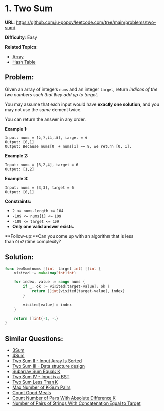 # 1. Two Sum

**URL**: https://github.com/ju-popov/leetcode.com/tree/main/problems/two-sum/

**Difficulty**: Easy

**Related Topics**:
* [Array](https://leetcode.com/tag/array/)
* [Hash Table](https://leetcode.com/tag/hash-table/)

## Problem:

Given an array of integers `nums` and an integer `target`, return *indices of the two numbers such that they add up to target*.

You may assume that each input would have **exactly one solution**, and you may not use the *same* element twice.

You can return the answer in any order.

**Example 1:**

```
Input: nums = [2,7,11,15], target = 9
Output: [0,1]
Output: Because nums[0] + nums[1] == 9, we return [0, 1].
```

**Example 2:**

```
Input: nums = [3,2,4], target = 6
Output: [1,2]
```

**Example 3:**

```
Input: nums = [3,3], target = 6
Output: [0,1]
```

**Constraints:**

- `2 <= nums.length <= 104`
- `-109 <= nums[i] <= 109`
- `-109 <= target <= 109`
- **Only one valid answer exists.**

**Follow-up:**Can you come up with an algorithm that is less than `O(n2)`time complexity?

## Solution:

```go
func twoSum(nums []int, target int) []int {
	visited := make(map[int]int)

	for index, value := range nums {
		if _, ok := visited[target-value]; ok {
			return []int{visited[target-value], index}
		}

		visited[value] = index
	}

	return []int{-1, -1}
}
```

## Similar Questions:

- [3Sum](https://github.com/ju-popov/leetcode.com/tree/main/problems/3sum/)
- [4Sum](https://github.com/ju-popov/leetcode.com/tree/main/problems/4sum/)
- [Two Sum II - Input Array Is Sorted](https://github.com/ju-popov/leetcode.com/tree/main/problems/two-sum-ii-input-array-is-sorted/)
- [Two Sum III - Data structure design](https://github.com/ju-popov/leetcode.com/tree/main/problems/two-sum-iii-data-structure-design/)
- [Subarray Sum Equals K](https://github.com/ju-popov/leetcode.com/tree/main/problems/subarray-sum-equals-k/)
- [Two Sum IV - Input is a BST](https://github.com/ju-popov/leetcode.com/tree/main/problems/two-sum-iv-input-is-a-bst/)
- [Two Sum Less Than K](https://github.com/ju-popov/leetcode.com/tree/main/problems/two-sum-less-than-k/)
- [Max Number of K-Sum Pairs](https://github.com/ju-popov/leetcode.com/tree/main/problems/max-number-of-k-sum-pairs/)
- [Count Good Meals](https://github.com/ju-popov/leetcode.com/tree/main/problems/count-good-meals/)
- [Count Number of Pairs With Absolute Difference K](https://github.com/ju-popov/leetcode.com/tree/main/problems/count-number-of-pairs-with-absolute-difference-k/)
- [Number of Pairs of Strings With Concatenation Equal to Target](https://github.com/ju-popov/leetcode.com/tree/main/problems/number-of-pairs-of-strings-with-concatenation-equal-to-target/)

